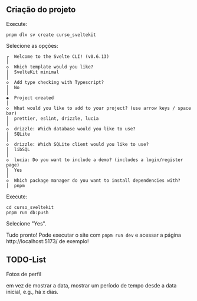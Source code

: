 ## Criação do projeto

Execute:

```
pnpm dlx sv create curso_sveltekit
```

Selecione as opções:

```
┌  Welcome to the Svelte CLI! (v0.6.13)
│
◇  Which template would you like?
│  SvelteKit minimal
│
◇  Add type checking with Typescript?
│  No
│
◆  Project created
│
◇  What would you like to add to your project? (use arrow keys / space bar)
│  prettier, eslint, drizzle, lucia
│
◇  drizzle: Which database would you like to use?
│  SQLite
│
◇  drizzle: Which SQLite client would you like to use?
│  libSQL
│
◇  lucia: Do you want to include a demo? (includes a login/register page)
│  Yes
│
◇  Which package manager do you want to install dependencies with?
│  pnpm
```

Execute:

```
cd curso_sveltekit
pnpm run db:push
```

Selecione "Yes".

Tudo pronto! Pode executar o site com `pnpm run dev` e acessar a página http://localhost:5173/ de exemplo!

## TODO-List

Fotos de perfil

em vez de mostrar a data, mostrar um período de tempo desde a data inicial, e.g., há x dias.